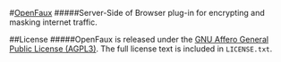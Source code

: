 #[OpenFaux](https://openfaux.org)
#####Server-Side of Browser plug-in for encrypting and masking internet traffic.

##License
#####OpenFaux is released under the [GNU Affero General Public License (AGPL3)](https://www.gnu.org/licenses/agpl-3.0.html).
The full license text is included in `LICENSE.txt`.
